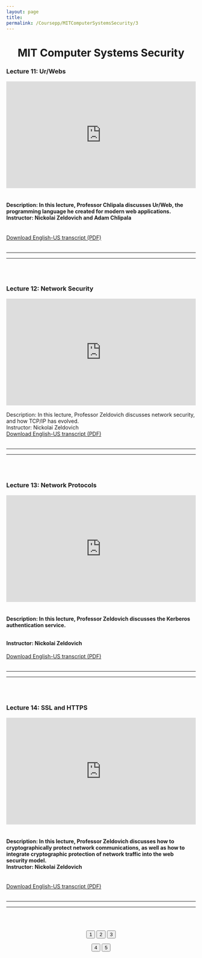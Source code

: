 ```yaml
---
layout: page
title: 
permalink: /Coursepp/MITComputerSystemsSecurity/3
---
```


<center><h1>MIT Computer Systems Security</h1></center>


<h3><bold>Lecture 11:</bold> Ur/Webs</h3>

<div style="width: 100%;">    <div style="width: 100%; padding-top: 56.25%; position: relative;">        <iframe style="position: absolute; width: 100%; height: 100%; top: 0; right: 0; border: none" src="https://www.dideo.ir/pre_embed/v/yt/XMEFdofERLI"                allowFullScreen="true" webkitallowfullscreen="true" mozallowfullscreen="true"  allow="accelerometer; gyroscope; picture-in-picture; autoplay; fullscreen; encrypted-media" frameborder="0">        </iframe>    </div></div>
<br>
<h4>Description: In this lecture, Professor Chlipala discusses Ur/Web, the programming language he created for modern web applications.
<br>
Instructor: Nickolai Zeldovich and Adam Chlipala</h4>
<br>
<a href="https://github.com/mahdi-javid/CSE/raw/master/static_files/MIT/11.pdf">Download English-US transcript (PDF)</a>
<br><br>

---
---

<br><br>
<h3><bold>Lecture 12:</bold> Network Security</h3>

<div style="width: 100%;">    <div style="width: 100%; padding-top: 56.25%; position: relative;">        <iframe style="position: absolute; width: 100%; height: 100%; top: 0; right: 0; border: none" src="https://www.dideo.ir/pre_embed/v/yt/r4KjHEgg9Wg"                allowFullScreen="true" webkitallowfullscreen="true" mozallowfullscreen="true"  allow="accelerometer; gyroscope; picture-in-picture; autoplay; fullscreen; encrypted-media" frameborder="0">        </iframe>    </div></div>
<br>
Description: In this lecture, Professor Zeldovich discusses network security, and how TCP/IP has evolved.
<br>
Instructor: Nickolai Zeldovich
<br>
<a href="https://github.com/mahdi-javid/CSE/raw/master/static_files/MIT/12.pdf">Download English-US transcript (PDF)</a>
<br><br>

---
---

<br><br>

<h3><bold>Lecture 13:</bold> Network Protocols</h3>

<div style="width: 100%;">    <div style="width: 100%; padding-top: 56.25%; position: relative;">        <iframe style="position: absolute; width: 100%; height: 100%; top: 0; right: 0; border: none" src="https://www.dideo.ir/pre_embed/v/yt/QOtA76ga_fY"                allowFullScreen="true" webkitallowfullscreen="true" mozallowfullscreen="true"  allow="accelerometer; gyroscope; picture-in-picture; autoplay; fullscreen; encrypted-media" frameborder="0">        </iframe>    </div></div>
<br>
<h4>Description: In this lecture, Professor Zeldovich discusses the Kerberos authentication service.

<br>Instructor: Nickolai Zeldovich</h4>
<a href="https://github.com/mahdi-javid/CSE/raw/master/static_files/MIT/13.pdf">Download English-US transcript (PDF)</a>
<br><br>

---
---

<br><br>

<h3><bold>Lecture 14:</bold> SSL and HTTPS</h3>

<div style="width: 100%;">    <div style="width: 100%; padding-top: 56.25%; position: relative;">        <iframe style="position: absolute; width: 100%; height: 100%; top: 0; right: 0; border: none" src="https://www.dideo.ir/pre_embed/v/yt/q1OF_0ICt9A"                allowFullScreen="true" webkitallowfullscreen="true" mozallowfullscreen="true"  allow="accelerometer; gyroscope; picture-in-picture; autoplay; fullscreen; encrypted-media" frameborder="0">        </iframe>    </div></div>
<br>
<h4>Description: In this lecture, Professor Zeldovich discusses how to cryptographically protect network communications, as well as how to integrate cryptographic protection of network traffic into the web security model.
<br>
Instructor: Nickolai Zeldovich</h4>
<br>
<a href="https://github.com/mahdi-javid/CSE/raw/master/static_files/MIT/14.pdf">Download English-US transcript (PDF)</a>
<br><br>

---
---

<br><br>
<center>

<button class = "button-coursepp" onclick="window.location.href = 'mahdi-javid.github.io/CSE/Coursepp/MITComputerSystemsSecurity/1'">1</button>
<button class = "button-coursepp" onclick="window.location.href = 'mahdi-javid.github.io/CSE/Coursepp/MITComputerSystemsSecurity/2'">2</button>
<button class = "button-coursepp disabled-coursepp"> 3 </button>

<button class = "button-coursepp" onclick="window.location.href = 'mahdi-javid.github.io/CSE/Coursepp/MITComputerSystemsSecurity/4'">4</button>
<button class = "button-coursepp" onclick="window.location.href = 'mahdi-javid.github.io/CSE/Coursepp/MITComputerSystemsSecurity/5'">5</button>
</center>

















<!-- <form action="https://mahdi-javid.github.io/CSE/Coursepp/MITComputerSystemsSecurity/2">
    <button class = "button-coursepp">2</button>
</form> -->
<!-- <a style="color: white; text-align:center;  text-decoration: none; display: inline-block; font-size: 16px;" href ='https://mahdi-javid.github.io/CSE/Coursepp/MITComputerSystemsSecurity/2'>
2</a> -->